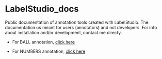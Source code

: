 # LabelStudio_docs
Public documentation of annotation tools created with LabelStudio. The documentation us meant for users (annotators) and not developers. For info about installation and/or development, contact me directy.

- For BALL annotation, [click here](BALL_annotation/annotation_HowTo.md)

- For NUMBERS annotation, [click here](NUMBERS_annotation/annotation_HowTo.md)
